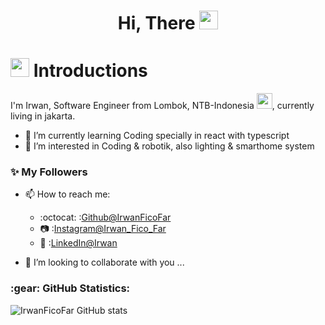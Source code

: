 <h1 align="center">Hi,  There <img src="https://camo.githubusercontent.com/e8e7b06ecf583bc040eb60e44eb5b8e0ecc5421320a92929ce21522dbc34c891/68747470733a2f2f6d656469612e67697068792e636f6d2f6d656469612f6876524a434c467a6361737252346961377a2f67697068792e676966" style="width: 30px; height: 30px;" />
</h1>

<h1><img src="https://emojis.slackmojis.com/emojis/images/1531849430/4246/blob-sunglasses.gif?1531849430" width="30"/> Introductions</h1>

I'm Irwan, Software Engineer from  Lombok, NTB-Indonesia <img src='https://www.freepnglogos.com/uploads/bendera-merah-putih-png/classic-bendera-indonesia-merah-putih-download-png-30.png' style='width: 25px; height: auto;'/>,  currently living in  jakarta.

- 🌱 I’m currently learning Coding specially in react with typescript 
- 👀 I’m interested in Coding & robotik, also lighting & smarthome system


### :sparkles: My Followers

- 📫 How to reach me:
    - :octocat:  :[Github@IrwanFicoFar](https://github.com/IrwanFicoFar/)
    - 📷 :[Instagram@Irwan_Fico_Far](https://www.instagram.com/irwan_fico_far/)
    - 🚀 :[LinkedIn@Irwan](https://www.linkedin.com/in/irwan-hadi-b7775a126/)

  
- 💞️ I’m looking to collaborate with you ...



<h3 align="left">:gear: GitHub Statistics:</h3>

![IrwanFicoFar GitHub stats](https://github-readme-stats.vercel.app/api?username=IrwanFicoFar&show_icons=true&theme=white)


<!---
IrwanFicoFar/IrwanFicoFar is a ✨ special ✨ repository because its `README.md` (this file) appears on your GitHub profile.
You can click the Preview link to take a look at your changes.

- 👋 Hi, I’m @IrwanFicoFar
- 👀 I’m interested in Coding & robotik, also lighting & smarthome system
- 🌱 I’m currently learning Coding
- 💞️ I’m looking to collaborate on ...
- 📫 How to reach me ...
--->
